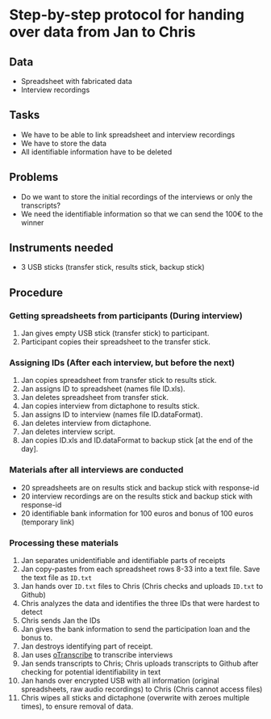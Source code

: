# Step-by-step protocol for handing over data from Jan to Chris 

## Data
- Spreadsheet with fabricated data
- Interview recordings

## Tasks
- We have to be able to link spreadsheet and interview recordings
- We have to store the data
- All identifiable information have to be deleted

## Problems
- Do we want to store the initial recordings of the interviews or only the transcripts?
- We need the identifiable information so that we can send the 100€ to the winner

## Instruments needed
- 3 USB sticks (transfer stick, results stick, backup stick)

## Procedure

### Getting spreadsheets from participants (During interview)

1. Jan gives empty USB stick (transfer stick) to participant.
2. Participant copies their spreadsheet to the transfer stick.

### Assigning IDs (After each interview, but before the next)

1. Jan copies spreadsheet from transfer stick to results stick.
2. Jan assigns ID to spreadsheet (names file ID.xls).
3. Jan deletes spreadsheet from transfer stick.
4. Jan copies interview from dictaphone to results stick.
5. Jan assigns ID to interview (names file ID.dataFormat).
6. Jan deletes interview from dictaphone.
7. Jan deletes interview script.
8. Jan copies ID.xls and ID.dataFormat to backup stick [at the end of the day].

### Materials after all interviews are conducted

- 20 spreadsheets are on results stick and backup stick with response-id
- 20 interview recordings are on the results stick and backup stick with response-id
- 20 identifiable bank information for 100 euros and bonus of 100 euros (temporary link)

### Processing these materials

1. Jan separates unidentifiable and identifiable parts of receipts
2. Jan copy-pastes from each spreadsheet rows 8-33 into a text file. Save the text file as `ID.txt`
3. Jan hands over `ID.txt` files to Chris (Chris checks and uploads `ID.txt` to Github)
4. Chris analyzes the data and identifies the three IDs that were hardest to detect
5. Chris sends Jan the IDs
6. Jan gives the bank information to send the participation loan and the bonus to.
7. Jan destroys identifying part of receipt.
8. Jan uses [oTranscribe](http://otranscribe.com/) to transcribe interviews
9. Jan sends transcripts to Chris; Chris uploads transcripts to Github after checking for potential identifiability in text
10. Jan hands over encrypted USB with all information (original spreadsheets, raw audio recordings) to Chris (Chris cannot access files)
11. Chris wipes all sticks and dictaphone (overwrite with zeroes multiple times), to ensure removal of data.
